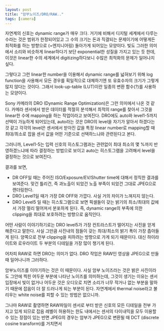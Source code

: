 ```yaml
---
layout: post
title: "암부노이즈/DRO/RAW.."
tags: [camera]
---
```


자연계의 신호는 dynamic range가 매우 크다. 거기에 비해서 디지털 세계에서 다루는 수라는 것은 범위가 한정되어있고 그 수의 크기는 돈과 직결되는 문제이기에 어떻게든 최적화를 하는 방향으로 (=엔지니어링) 돌아가게 되어있는 모양이다. 빛도 그러한 의미에서 소리와 비슷하게 linear하다기 보단 exponential한 성질을 가지고 있는 듯 한데, 이것은 linear한 수의 세계에서 digitizing하다보니 수많은 최적화의 문제가 일어나지 싶다.

그렇다고 그런 linear한 number을 이용해서 dynamic range를 넓혀보기 위해 log function을 사용해서 모든 경우를 획일적으로 대체하기엔 또 유효수자의 크기가 그렇게 많지 않다는 것이다. 그래서 look-up-table (LUT)이란 일종의 변환 함수(?)를 사용하는 모양이다. 

Sony 카메라의 DRO (Dynamic Range Optimization)은 그런 의미에서 나온 것 같다. 카메라 센서에서 받은 데이터를 적절히 분석해서 최적의 range를 찾아서 그것을 linear한 수에 mapping을 하는 작업이라고 보여진다. DRO에도 auto와 level1-5까지 선택이 가능하게 되어있는데, auto라는 것은 DRO의 level을 자기가 알아서 하겠다는 것 같고 각각의 level은 센서에서 받아진 값을 특정 linear number로 mapping할 때 최대/최소로 잡을 센서 값을 어떤 기준으로 선택하느냐와 관련된다고 본다.

그러니까, Level1-5는 입력 신호의 히스토그램과는 관련없이 최대 최소의 몇 %까지 반영하겠느냐에 따라 결정하는 방법으로 보이고 auto는 히스토그램을 고려해서 level을 결정하는 것으로 보여진다.

결과를 보면,

- DR OFF일 때는 주어진 ISO/Exposure/EV/Shutter time에 대해서 정직한 결과를 보여준다. 맞건 틀리건, 즉 과노출이 되었건 노출 부족이 되었건 그대로 JPEG으로 랜더링한다. 
- DRO Level1일 때가 가장 DR OFF와 가깝다. 사실 거의 차이가 느껴지지 않는다.
- DRO Level5 일 때는 히스토그램으로 보면 픽셀들이 갖는 밝기의 최소/최대의 값에서 가장 멀리 떨어져서 분포하게 된다. 즉, dynamic range의 부족에 의한 clipping을 최대로 보호하려는 방향으로 움직인다.

어떤 사람이 이야기하기로는 DRO level5가 가장 컨트라스트가 떨어지는 사진을 얻게 해준다고 말한다. 사실 그만큼 사진내의 점들이 갖는 최대/최소의 밝기 폭이 가장 좁아들게 된다. 양쪽으로 전부 clipping을 피하려는 방향으로 가게 되기 때문이다. 대신 하이라이트와 로우라이트 두 부분의 디테일을 가장 많이 챙기게 된다. 

어차피 RAW로 하면 DRO는 의미가 없다. DRO 작업은 RAW인 영상을 JPEG으로 만들 때 일어나니까 그러하다. 

암부노이즈를 이야기하는 것은 이 때문이다. 사실 암부 노이즈라는 것은 밝은 사진이라도 그안에 찍힌 어두운 부분에 나타난 노이즈를 의미하는데, 그것이 생기는 이유는 센서입장에서 빛이 없거나 어두운 것은 오디오로 치면 소리가 너무 작거나 없는 부분을 말하기 때문에 잡음이 더 잘 드러나게 되는 부분이 된다. 자연계에서 thermal noise라고 불리우는 white noise를 피할 수 있는 방법은 없으니까. 

그나마 RAW로 촬영하면 RAW파일이 센서로 부터 받은 신호의 모든 디테일을 전부 가지고 있게 되므로 잡음 레벨이 허용하는 한도 내에서는 센서의 다이내믹을 모두 이용할 수 있는 장점이 있는 반면 JPEG의 경우는 암부가 JPEG으로 변환될 때 DCT (discrete cosine transform)를 거치면서 
